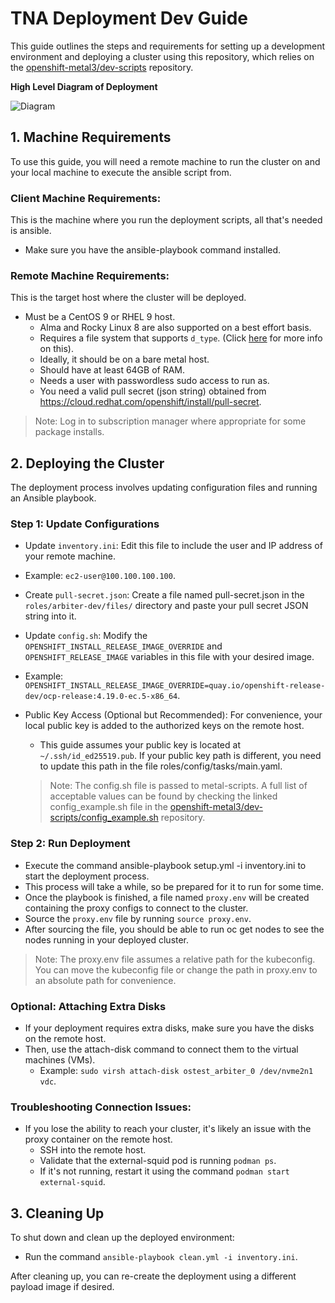 # TNA Deployment Dev Guide

This guide outlines the steps and requirements for setting up a development environment and deploying a cluster using this repository, which relies on the [openshift-metal3/dev-scripts](https://github.com/openshift-metal3/dev-scripts) repository.

**High Level Diagram of Deployment**

![Diagram](./tna-diagram.png)

## 1. Machine Requirements

To use this guide, you will need a remote machine to run the cluster on and your local machine to execute the ansible script from.

### Client Machine Requirements:

This is the machine where you run the deployment scripts, all that's needed is ansible.

- Make sure you have the ansible-playbook command installed.

### Remote Machine Requirements:

This is the target host where the cluster will be deployed.

- Must be a CentOS 9 or RHEL 9 host.
  - Alma and Rocky Linux 8 are also supported on a best effort basis.
  - Requires a file system that supports `d_type`. (Click [here](https://github.com/openshift-metal3/dev-scripts?tab=readme-ov-file#determining-if-your-filesystem-supports-d_type) for more info on this).
  - Ideally, it should be on a bare metal host.
  - Should have at least 64GB of RAM.
  - Needs a user with passwordless sudo access to run as.
  - You need a valid pull secret (json string) obtained from https://cloud.redhat.com/openshift/install/pull-secret.

> Note: Log in to subscription manager where appropriate for some package installs.

## 2. Deploying the Cluster

The deployment process involves updating configuration files and running an Ansible playbook.

### Step 1: Update Configurations

- Update `inventory.ini`: Edit this file to include the user and IP address of your remote machine.
- Example: `ec2-user@100.100.100.100`.
- Create `pull-secret.json`: Create a file named pull-secret.json in the `roles/arbiter-dev/files/` directory and paste your pull secret JSON string into it.
- Update `config.sh`: Modify the `OPENSHIFT_INSTALL_RELEASE_IMAGE_OVERRIDE` and `OPENSHIFT_RELEASE_IMAGE` variables in this file with your desired image.
- Example: `OPENSHIFT_INSTALL_RELEASE_IMAGE_OVERRIDE=quay.io/openshift-release-dev/ocp-release:4.19.0-ec.5-x86_64`.

- Public Key Access (Optional but Recommended): For convenience, your local public key is added to the authorized keys on the remote host.

  - This guide assumes your public key is located at `~/.ssh/id_ed25519.pub`.
    If your public key path is different, you need to update this path in the file roles/config/tasks/main.yaml.

  > Note: The config.sh file is passed to metal-scripts. A full list of acceptable values can be found by checking the linked config_example.sh file in the [openshift-metal3/dev-scripts/config_example.sh](https://github.com/openshift-metal3/dev-scripts/blob/master/config_example.sh) repository.

### Step 2: Run Deployment

- Execute the command ansible-playbook setup.yml -i inventory.ini to start the deployment process.
- This process will take a while, so be prepared for it to run for some time.
- Once the playbook is finished, a file named `proxy.env` will be created containing the proxy configs to connect to the cluster.
- Source the `proxy.env` file by running `source proxy.env`.
- After sourcing the file, you should be able to run oc get nodes to see the nodes running in your deployed cluster.

> Note: The proxy.env file assumes a relative path for the kubeconfig. You can move the kubeconfig file or change the path in proxy.env to an absolute path for convenience.

### Optional: Attaching Extra Disks

- If your deployment requires extra disks, make sure you have the disks on the remote host.
- Then, use the attach-disk command to connect them to the virtual machines (VMs).
  - Example: `sudo virsh attach-disk ostest_arbiter_0 /dev/nvme2n1 vdc`.

### Troubleshooting Connection Issues:

- If you lose the ability to reach your cluster, it's likely an issue with the proxy container on the remote host.
  - SSH into the remote host.
  - Validate that the external-squid pod is running `podman ps`.
  - If it's not running, restart it using the command `podman start external-squid`.

## 3. Cleaning Up

To shut down and clean up the deployed environment:

- Run the command `ansible-playbook clean.yml -i inventory.ini`.

After cleaning up, you can re-create the deployment using a different payload image if desired.
